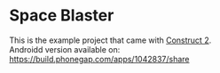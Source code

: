 Space Blaster
============
This is the example project that came with <a href="https://www.scirra.com/construct2" target="_blank">Construct 2</a>.<br />
Androidd version available on: https://build.phonegap.com/apps/1042837/share